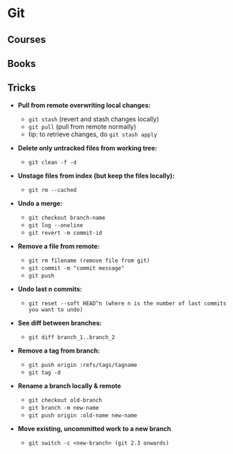 # Git

## Courses

## Books

## Tricks

- **Pull from remote overwriting local changes:**
    - `git stash` (revert and stash changes locally)
    - `git pull` (pull from remote normally)
    - tip: to retrieve changes, do `git stash apply`

- **Delete only untracked files from working tree:**
    - `git clean -f -d `

- **Unstage files from index (but keep the files locally):**
    - `git rm --cached`

- **Undo a merge:**
    - `git checkout branch-name`
    - `git log --oneline`
    - `git revert -m commit-id` 

- **Remove a file from remote:**
    - `git rm filename (remove file from git)`
    - `git commit -m "commit message"`
    - `git push`

- **Undo last n commits:**
    - `git reset --soft HEAD^n (where n is the number of last commits you want to undo)` 

- **See diff between branches:**
    - `git diff branch_1..branch_2` 

- **Remove a tag from branch:**
    - `git push origin :refs/tags/tagname`
    - `git tag -d` 

- **Rename a branch locally & remote**
    - `git checkout old-branch`
    - `git branch -m new-name`
    - `git push origin :old-name new-name`

- **Move existing, uncommitted work to a new branch**
    - `git switch -c <new-branch> (git 2.3 onwards)` 





